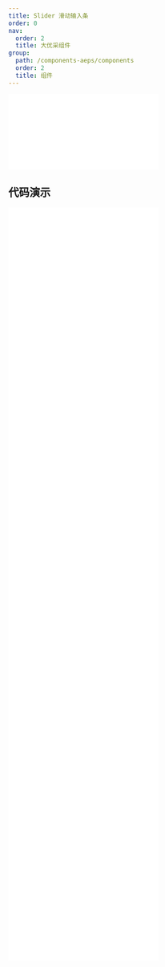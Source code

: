 ```yaml
---
title: Slider 滑动输入条
order: 0
nav:
  order: 2
  title: 大优采组件
group:
  path: /components-aeps/components
  order: 2
  title: 组件
---
```


<div>
<embed src="@docs-common/slider/index.md"></embed>
</div>
        
## 代码演示

<Row gutter=8>

  <Col span=12>
    
  <div class="code-box"><embed src="@abiz-rc-aeps/slider/demo/basic-slider-aeps.md"></embed></div>
          
  <div class="code-box"><embed src="@abiz-rc-aeps/slider/demo/icon-slider-slider-aeps.md"></embed></div>
          
  <div class="code-box"><embed src="@abiz-rc-aeps/slider/demo/mark-slider-aeps.md"></embed></div>
          
  <div class="code-box"><embed src="@abiz-rc-aeps/slider/demo/show-tooltip-slider-aeps.md"></embed></div>
          
  <div class="code-box"><embed src="@abiz-rc-aeps/slider/demo/vertical-slider-aeps.md"></embed></div>
          
  </Col>
          
  <Col span=12>
    
  <div class="code-box"><embed src="@abiz-rc-aeps/slider/demo/event-slider-aeps.md"></embed></div>
          
  <div class="code-box"><embed src="@abiz-rc-aeps/slider/demo/input-number-slider-aeps.md"></embed></div>
          
  <div class="code-box"><embed src="@abiz-rc-aeps/slider/demo/reverse-slider-aeps.md"></embed></div>
          
  <div class="code-box"><embed src="@abiz-rc-aeps/slider/demo/tip-formatter-slider-aeps.md"></embed></div>
          
  </Col>
          
</Row>
        
<div><embed src="@docs-common/slider/index-api.md"></embed><div>
        